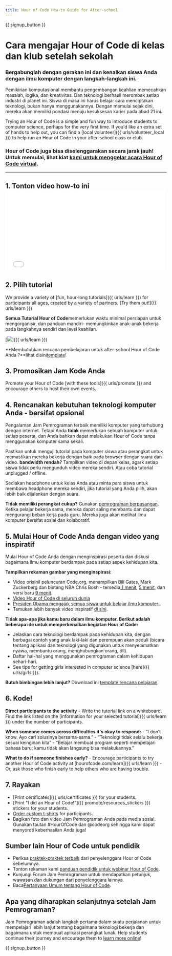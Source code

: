 ```yaml
---
title: Hour of Code How-to Guide for After-school
---
```


{{ signup_button }}

# Cara mengajar Hour of Code di kelas dan klub setelah sekolah

### Bergabunglah dengan gerakan ini dan kenalkan siswa Anda dengan ilmu komputer dengan langkah-langkah ini.

Pemikirian komputasional membantu pengembangan keahlian memecahkan masalah, logika, dan kreativitas. Dan teknologi berhasil merombak setiap industri di planet ini. Siswa di masa ini harus belajar cara menciptakan teknologi, bukan hanya menggunakannya. Dengan memulai sejak dini, mereka akan memiliki pondasi menuju kesuksesan karier pada abad 21 ini.

Trying an Hour of Code is a simple and fun way to introduce students to computer science, perhaps for the very first time. If you'd like an extra set of hands to help out, you can find a [local volunteer]({{ urls/volunteer_local }}) to help run an Hour of Code in your after-school class or club.

### Hour of Code juga bisa diselenggarakan secara jarak jauh! Untuk memulai, lihat kiat [kami untuk menggelar acara Hour of Code virtual](https://hourofcode.com/us/how-to/virtual).

* * *

## 1. Tonton video how-to ini <iframe width="500" height="255" src="//www.youtube.com/embed/SrnvvWDm73k" frameborder="0" allowfullscreen></iframe> 

## 2. Pilih tutorial

We provide a variety of [fun, hour-long tutorials]({{ urls/learn }}) for participants all ages, created by a variety of partners. [Try them out!]({{ urls/learn }})

**Semua Tutorial Hour of Code**memerlukan waktu minimal persiapan untuk mengorganisir, dan panduan mandiri- memungkinkan anak-anak bekerja pada langkahnya sendiri dan level keahlian.

[![](/images/fit-700/tutorials.png)]({{ urls/learn }})

**Membutuhkan rencana pembelajaran untuk after-school Hour of Code Anda ?**lihat disini[template](/files/AfterschoolEducatorLessonPlanOutline.docx)!

## 3. Promosikan Jam Kode Anda

Promote your Hour of Code [with these tools]({{ urls/promote }}) and encourage others to host their own events.

## 4. Rencanakan kebutuhan teknologi komputer Anda - bersifat opsional

Pengalaman Jam Pemrograman terbaik memiliki komputer yang terhubung dengan internet. Tetapi Anda **tidak** memerlukan sebuah komputer untuk setiap peserta, dan Anda bahkan dapat melakukan Hour of Code tanpa menggunakan komputer sama sekali.

Pastikan untuk menguji tutorial pada komputer siswa atau perangkat untuk memastikan mereka bekerja dengan baik pada browser dengan suara dan video. **bandwidth rendah?** Tampilkan video di depan kelas, agark setiap siswa tidak perlu mengunduh video mereka sendiri. Atau coba tutorial unplugged / offline.

Sediakan headphone untuk kelas Anda atau minta para siswa untuk membawa headphone mereka sendiri, jika tutorial yang Anda pilih, akan lebih baik dijalankan dengan suara.

**Tidak memiliki perangkat cukup?** Gunakan [pemrograman berpasangan](https://www.youtube.com/watch?v=vgkahOzFH2Q). Ketika pelajar bekerja sama, mereka dapat saling membantu dan dapat mengurangi beban kerja pada guru. Mereka juga akan melihat ilmu komputer bersifat sosial dan kolaboratif.

## 5. Mulai Hour of Code Anda dengan video yang inspiratif

Mulai Hour of Code Anda dengan menginspirasi peserta dan diskusi bagaimana ilmu komputer berdampak pada setiap aspek kehidupan kita.

**Tampilkan rekaman gambar yang menginspirasi:**

- Video orisinil peluncuran Code.org, menampilkan Bill Gates, Mark Zuckerberg dan bintang NBA Chris Bosh - tersedia[ 1 menit](https://www.youtube.com/watch?v=qYZF6oIZtfc), [ 5 menit](https://www.youtube.com/watch?v=nKIu9yen5nc), dan versi baru [ 9 menit](https://www.youtube.com/watch?v=dU1xS07N-FA).
- [ Video Hour of Code di seluruh dunia ](https://www.youtube.com/watch?v=KsOIlDT145A)
- [ Presiden Obama mengajak semua siswa untuk belajar ilmu komputer ](https://www.youtube.com/watch?v=6XvmhE1J9PY).
- Temukan lebih banyak video inspiratif [ di sini](https://www.youtube.com/playlist?list=PLzdnOPI1iJNfpD8i4Sx7U0y2MccnrNZuP).

**Tidak apa-apa jika kamu baru dalam ilmu komputer. Berikut adalah beberapa ide untuk memperkenalkan kegiatan Hour of Code:**

- Jelaskan cara teknologi berdampak pada kehidupan kita, dengan berbagai contoh yang anak laki-laki dan perempuan akan peduli (bicara tentang aplikasi dan teknologi yang digunakan untuk menyelamatkan nyawa, membantu orang, menghubungkan orang, dll).
- Daftar hal-hal yang menggunakan pemrograman dalam kehidupan sehari-hari.
- See tips for getting girls interested in computer science [here]({{ urls/girls }}).

**Butuh bimbingan lebih lanjut?** Download ini [ template rencana pelajaran](/files/AfterschoolEducatorLessonPlanOutline.docx).

## 6. Kode!

**Direct participants to the activity** - Write the tutorial link on a whiteboard. Find the link listed on the [information for your selected tutorial]({{ urls/learn }}) under the number of participants.

**When someone comes across difficulties it's okay to respond:** - “I don’t know. Ayo cari solusinya bersama-sama.” - “Teknologi tidak selalu bekerja sesuai keinginan kita” - “Belajar membuat program seperti mempelajari bahasa baru; kamu tidak akan langsung bisa melakukannya.”

**What to do if someone finishes early?** - Encourage participants to try another Hour of Code activity at [hourofcode.com/learn]({{ urls/learn }}) - Or, ask those who finish early to help others who are having trouble.

## 7. Rayakan

- [Print certificates]({{ urls/certificates }}) for your students.
- [Print "I did an Hour of Code!"]({{ promote/resources_stickers }}) stickers for your students.
- [Order custom t-shirts](https://www.amazon.com/stores/Code/page/8557B2A6-EBF2-4C9F-95C5-C3256FBA0220?ref_=ast_bln) for participants.
- Bagikan foto dan video Jam Pemrograman Anda pada media sosial. Gunakan tautan #HourOfCode dan @codeorg sehingga kami dapat menyoroti keberhasilan Anda juga!

## Sumber lain Hour of Code untuk pendidik

- Periksa [ praktek-praktek terbaik](http://www.slideshare.net/TeachCode/hour-of-code-best-practices-for-successful-educators-51273466) dari penyelenggara Hour of Code sebelumnya.
- Tonton rekaman kami [ panduan pendidik untuk webinar Hour of Code](https://youtu.be/EJeMeSW2-Mw).
- Kunjungi Forum Jam Pemrograman untuk mendapatkan petunjuk, wawasan dan dukungan dari penyelenggara lainnya.
- Baca[Pertanyaan Umum tentang Hour of Code](https://support.code.org/hc/en-us/categories/200147083-Hour-of-Code).

## Apa yang diharapkan selanjutnya setelah Jam Pemrograman?

Jam Pemrograman adalah langkah pertama dalam suatu perjalanan untuk mempelajari lebih lanjut tentang bagaimana teknologi bekerja dan bagaimana untuk membuat aplikasi perangkat lunak. Help students continue their journey and encourage them to [learn more online](/beyond)!

{{ signup_button }}